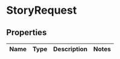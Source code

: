 # StoryRequest

## Properties
Name | Type | Description | Notes
------------ | ------------- | ------------- | -------------
